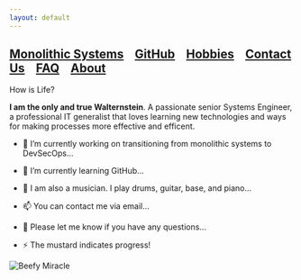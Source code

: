 ```yaml
---
layout: default
---
```


## [Monolithic Systems](./monolithic.html)&nbsp; &nbsp; [GitHub](./Github.html)&nbsp; &nbsp; [Hobbies](./hobnies.html)&nbsp; &nbsp; [Contact Us](./contactUs.html)&nbsp; &nbsp; [FAQ](./faq.html)&nbsp; &nbsp; [About](./about.html)&nbsp; &nbsp;


How is Life?

**I am the only and true Walternstein**. A passionate senior Systems Engineer, a professional IT generalist that loves learning new technologies and ways for making processes more effective and efficent.  
  

- 🔭 I’m currently working on transitioning from monolithic systems to DevSecOps...
                                                      
- 🌱 I’m currently learning GitHub...

- 🤔 I am also a musician. I play drums, guitar, base, and piano...

- 📫 You can contact me via email...

- 💬 Please let me know if you have any questions...

- ⚡ The mustard indicates progress!


![Beefy Miracle](https://fedoraproject.org/w/uploads/6/60/Hotdog.gif)
